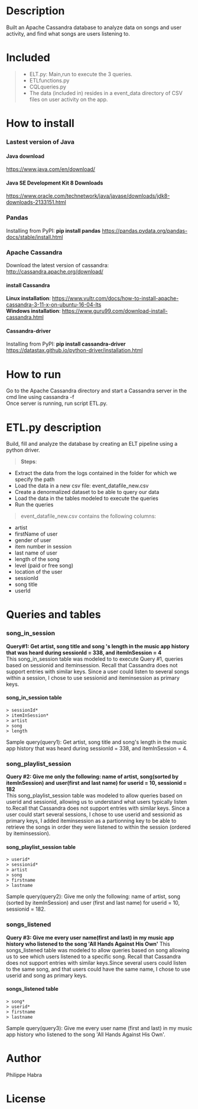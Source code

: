 # Description
Built an Apache Cassandra database to analyze data on songs and user activity, and find what songs are users listening to.

# Included
>- ELT.py: Main,run to execute the 3 queries.
>- ETLfunctions.py
>- CQLqueries.py 
>- The data (included in) resides in a event_data directory of CSV files on user activity on the app.

# How to install 

### Lastest version of Java
#### Java download
https://www.java.com/en/download/
#### Java SE Development Kit 8 Downloads
https://www.oracle.com/technetwork/java/javase/downloads/jdk8-downloads-2133151.html

### Pandas
Installing from PyPI: __pip install pandas__
https://pandas.pydata.org/pandas-docs/stable/install.html

### Apache Cassandra
Download the latest version of cassandra: http://cassandra.apache.org/download/
#### install Cassandra  
__Linux installation__: https://www.vultr.com/docs/how-to-install-apache-cassandra-3-11-x-on-ubuntu-16-04-lts <br>
__Windows installation__: https://www.guru99.com/download-install-cassandra.html
#### Cassandra-driver
Installing from PyPI: __pip install cassandra-driver__
https://datastax.github.io/python-driver/installation.html


# How to run
Go to the Apache Cassandra directory and start a Cassandra server in the cmd line using cassandra -f <br>
Once server is running, run script ETL.py. 


# ETL.py description
Build, fill and analyze the database by creating an ELT pipeline using a python driver.<br>
   > __Steps__:
- Extract the data from the logs contained in the folder for which we specify the path   
- Load the data in a new csv file: event_datafile_new.csv  
- Create a denormalized dataset to be able to query our data   
- Load the data in the tables modeled to execute the queries
- Run the queries

> event_datafile_new.csv contains the following columns: 
- artist 
- firstName of user
- gender of user
- item number in session
- last name of user
- length of the song
- level (paid or free song)
- location of the user
- sessionId
- song title
- userId

# Queries and tables

### song_in_session
__Query#1: Get artist, song title and song 's length in the music app history that was heard during  sessionId = 338, and itemInSession  = 4__ <br>
This song_in_session table was modeled to to execute Query #1, queries based on sessionid and iteminsession. Recall that Cassandra does not support entries with similar keys. Since a user could listen to several songs within a session, I chose to use sessionid and iteminsession as primary keys.
#### __song_in_session table__  
    > sessionId*  
    > itemInSession*  
    > artist  
    > song  
    > length  
Sample query(query1): Get artist, song title and song's length in the music app history that was heard during  sessionId = 338, and itemInSession  = 4.

### song_playlist_session
__Query #2: Give me only the following: name of artist, song(sorted by itemInSession) and user(first and last name) for userid = 10, sessionid = 182__ <br>
This song_playlist_session table was modeled to allow queries based on userid and sessionid, allowing us to understand what users typically listen to.Recall that Cassandra does not support entries with similar keys. 
Since a user could start several sessions, I chose to use userid and sessionid as primary keys, I added iteminsession as a partionning key to be able to retrieve the songs in order they were listened to within the session (ordered by iteminsession).  
#### __song_playlist_session table__   
    > userid*  
    > sessionid* 
    > artist  
    > song  
    > firstname
    > lastname
Sample query(query2): Give me only the following: name of artist, song (sorted by itemInSession) and user (first and last name) for userid = 10, sessionid = 182.

### songs_listened
__Query #3: Give me every user name(first and last) in my music app history who listened to the song 'All Hands Against His Own'__
This songs_listened table was modeled to allow queries based on song allowing us to see which users listened to a specific song.
Recall that Cassandra does not support entries with similar keys.Since several users could listen to the same song, and that users could have the same name, I chose to use userid and song as primary keys.
#### __songs_listened table__ 
    > song*  
    > userid*    
    > firstname  
    > lastname 
Sample query(query3): Give me every user name (first and last) in my music app history who listened to the song 'All Hands Against His Own'.

# Author
Philippe Habra

# License

